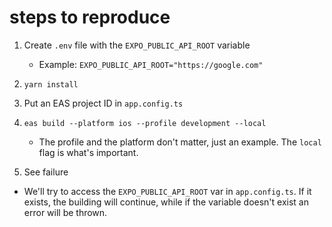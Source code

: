 # steps to reproduce

1. Create `.env` file with the `EXPO_PUBLIC_API_ROOT` variable

   - Example: `EXPO_PUBLIC_API_ROOT="https://google.com"`

2. `yarn install`

3. Put an EAS project ID in `app.config.ts`

4. `eas build --platform ios --profile development --local`
   - The profile and the platform don't matter, just an example. The `local` flag is what's important.
5. See failure

- We'll try to access the `EXPO_PUBLIC_API_ROOT` var in `app.config.ts`. If it exists, the building will continue, while if the variable doesn't exist an error will be thrown.
